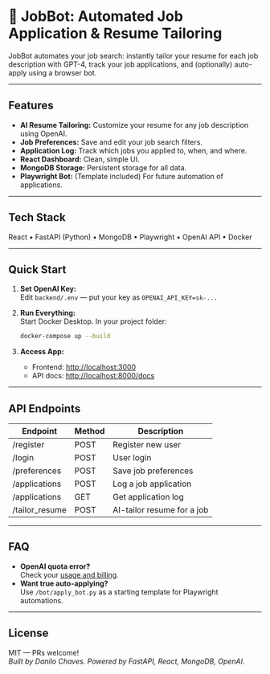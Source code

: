 # 🤖 JobBot: Automated Job Application & Resume Tailoring

JobBot automates your job search: instantly tailor your resume for each job description with GPT-4, track your job applications, and (optionally) auto-apply using a browser bot.

---

## Features

- **AI Resume Tailoring:** Customize your resume for any job description using OpenAI.
- **Job Preferences:** Save and edit your job search filters.
- **Application Log:** Track which jobs you applied to, when, and where.
- **React Dashboard:** Clean, simple UI.
- **MongoDB Storage:** Persistent storage for all data.
- **Playwright Bot:** (Template included) For future automation of applications.

---

## Tech Stack

React • FastAPI (Python) • MongoDB • Playwright • OpenAI API • Docker

---

## Quick Start

1. **Set OpenAI Key:**\
   Edit `backend/.env` — put your key as `OPENAI_API_KEY=sk-...`

2. **Run Everything:**\
   Start Docker Desktop. In your project folder:

   ```bash
   docker-compose up --build
   ```

3. **Access App:**

   - Frontend: [http://localhost:3000](http://localhost:3000)
   - API docs: [http://localhost:8000/docs](http://localhost:8000/docs)

---

## API Endpoints

| Endpoint        | Method | Description                |
| --------------- | ------ | -------------------------- |
| /register       | POST   | Register new user          |
| /login          | POST   | User login                 |
| /preferences    | POST   | Save job preferences       |
| /applications   | POST   | Log a job application      |
| /applications   | GET    | Get application log        |
| /tailor\_resume | POST   | AI-tailor resume for a job |

---

## FAQ

- **OpenAI quota error?**\
  Check your [usage and billing](https://platform.openai.com/account/usage).
- **Want true auto-applying?**\
  Use `/bot/apply_bot.py` as a starting template for Playwright automations.

---

## License

MIT — PRs welcome!\
*Built by Danilo Chaves. Powered by FastAPI, React, MongoDB, OpenAI.*

